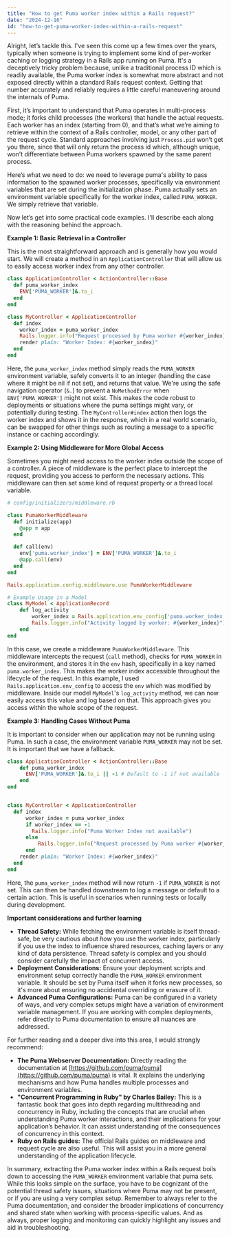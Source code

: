 ```yaml
---
title: "How to get Puma worker index within a Rails request?"
date: "2024-12-16"
id: "how-to-get-puma-worker-index-within-a-rails-request"
---
```


Alright, let’s tackle this. I've seen this come up a few times over the years, typically when someone is trying to implement some kind of per-worker caching or logging strategy in a Rails app running on Puma. It's a deceptively tricky problem because, unlike a traditional process ID which is readily available, the Puma worker index is somewhat more abstract and not exposed directly within a standard Rails request context. Getting that number accurately and reliably requires a little careful maneuvering around the internals of Puma.

First, it’s important to understand that Puma operates in multi-process mode; it forks child processes (the workers) that handle the actual requests. Each worker has an index (starting from 0), and that’s what we’re aiming to retrieve within the context of a Rails controller, model, or any other part of the request cycle. Standard approaches involving just `Process.pid` won’t get you there, since that will only return the process id which, although unique, won’t differentiate between Puma workers spawned by the same parent process.

Here’s what we need to do: we need to leverage puma's ability to pass information to the spawned worker processes, specifically via environment variables that are set during the initialization phase. Puma actually sets an environment variable specifically for the worker index, called `PUMA_WORKER`. We simply retrieve that variable.

Now let’s get into some practical code examples. I'll describe each along with the reasoning behind the approach.

**Example 1: Basic Retrieval in a Controller**

This is the most straightforward approach and is generally how you would start. We will create a method in an `ApplicationController` that will allow us to easily access worker index from any other controller.

```ruby
class ApplicationController < ActionController::Base
  def puma_worker_index
    ENV['PUMA_WORKER']&.to_i
  end
end

class MyController < ApplicationController
  def index
    worker_index = puma_worker_index
    Rails.logger.info("Request processed by Puma worker #{worker_index}")
    render plain: "Worker Index: #{worker_index}"
  end
end
```

Here, the `puma_worker_index` method simply reads the `PUMA_WORKER` environment variable, safely converts it to an integer (handling the case where it might be nil if not set), and returns that value. We're using the safe navigation operator (`&.`) to prevent a `NoMethodError` when `ENV['PUMA_WORKER']` might not exist. This makes the code robust to deployments or situations where the puma settings might vary, or potentially during testing. The `MyController#index` action then logs the worker index and shows it in the response, which in a real world scenario, can be swapped for other things such as routing a message to a specific instance or caching accordingly.

**Example 2: Using Middleware for More Global Access**

Sometimes you might need access to the worker index outside the scope of a controller. A piece of middleware is the perfect place to intercept the request, providing you access to perform the necessary actions. This middleware can then set some kind of request property or a thread local variable.

```ruby
# config/initializers/middleware.rb

class PumaWorkerMiddleware
  def initialize(app)
    @app = app
  end

  def call(env)
    env['puma.worker_index'] = ENV['PUMA_WORKER']&.to_i
    @app.call(env)
  end
end

Rails.application.config.middleware.use PumaWorkerMiddleware

# Example Usage in a Model
class MyModel < ApplicationRecord
    def log_activity
        worker_index = Rails.application.env_config['puma.worker_index']
        Rails.logger.info("Activity logged by worker: #{worker_index}")
    end
end
```
In this case, we create a middleware `PumaWorkerMiddleware`. This middleware intercepts the request (`call` method), checks for `PUMA_WORKER` in the environment, and stores it in the `env` hash, specifically in a key named `puma.worker_index`. This makes the worker index accessible throughout the lifecycle of the request. In this example, I used `Rails.application.env_config` to access the `env` which was modified by middleware. Inside our model `MyModel`'s `log_activity` method, we can now easily access this value and log based on that. This approach gives you access within the whole scope of the request.

**Example 3: Handling Cases Without Puma**

It is important to consider when our application may not be running using Puma. In such a case, the environment variable `PUMA_WORKER` may not be set. It is important that we have a fallback.

```ruby
class ApplicationController < ActionController::Base
    def puma_worker_index
      ENV['PUMA_WORKER']&.to_i || -1 # Default to -1 if not available
    end
end


class MyController < ApplicationController
  def index
      worker_index = puma_worker_index
      if worker_index == -1
        Rails.logger.info("Puma Worker Index not available")
      else
          Rails.logger.info("Request processed by Puma worker #{worker_index}")
      end
    render plain: "Worker Index: #{worker_index}"
  end
end

```

Here, the `puma_worker_index` method will now return `-1` if `PUMA_WORKER` is not set. This can then be handled downstream to log a message or default to a certain action. This is useful in scenarios when running tests or locally during development.

**Important considerations and further learning**

*   **Thread Safety:** While fetching the environment variable is itself thread-safe, be very cautious about *how* you use the worker index, particularly if you use the index to influence shared resources, caching layers or any kind of data persistence. Thread safety is complex and you should consider carefully the impact of concurrent access.
*   **Deployment Considerations:** Ensure your deployment scripts and environment setup correctly handle the `PUMA_WORKER` environment variable. It should be set by Puma itself when it forks new processes, so it's more about ensuring no accidental overriding or erasure of it.
*   **Advanced Puma Configurations:** Puma can be configured in a variety of ways, and very complex setups might have a variation of environment variable management. If you are working with complex deployments, refer directly to Puma documentation to ensure all nuances are addressed.

For further reading and a deeper dive into this area, I would strongly recommend:

*   **The Puma Webserver Documentation:** Directly reading the documentation at [https://github.com/puma/puma](https://github.com/puma/puma) is vital. It explains the underlying mechanisms and how Puma handles multiple processes and environment variables.
*   **"Concurrent Programming in Ruby" by Charles Bailey:** This is a fantastic book that goes into depth regarding multithreading and concurrency in Ruby, including the concepts that are crucial when understanding Puma worker interactions, and their implications for your application’s behavior. It can assist understanding of the consequences of concurrency in this context.
*   **Ruby on Rails guides:** The official Rails guides on middleware and request cycle are also useful. This will assist you in a more general understanding of the application lifecycle.

In summary, extracting the Puma worker index within a Rails request boils down to accessing the `PUMA_WORKER` environment variable that puma sets. While this looks simple on the surface, you have to be cognizant of the potential thread safety issues, situations where Puma may not be present, or if you are using a very complex setup. Remember to always refer to the Puma documentation, and consider the broader implications of concurrency and shared state when working with process-specific values. And as always, proper logging and monitoring can quickly highlight any issues and aid in troubleshooting.
